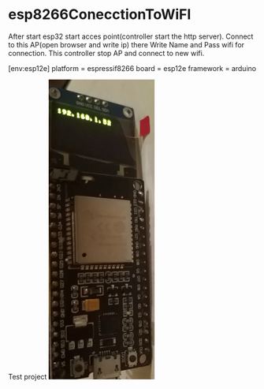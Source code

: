 # esp8266ConecctionToWiFI
After start esp32 start acces point(controller start the http server). Connect to this AP(open browser and write ip) there Write Name and Pass wifi for connection. This controller stop AP and connect to new wifi.


[env:esp12e]
platform = espressif8266
board = esp12e
framework = arduino


Test project
 ![alt text](2018-08-05_2345.png) 	
